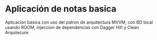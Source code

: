 # Aplicación de notas basica

Aplicacion básica con uso del patron de arquitectura MVVM, con BD local usando ROOM, injeccion de dependencias con Dagger Hilt y Clean Arquitecure
